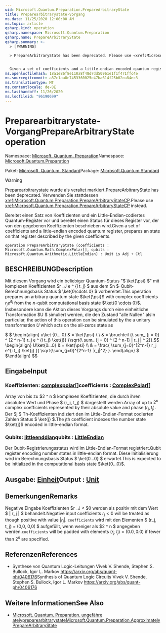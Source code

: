 ```yaml
---
uid: Microsoft.Quantum.Preparation.PrepareArbitraryState
title: Preparearbitrarystate-Vorgang
ms.date: 11/25/2020 12:00:00 AM
ms.topic: article
qsharp.kind: operation
qsharp.namespace: Microsoft.Quantum.Preparation
qsharp.name: PrepareArbitraryState
qsharp.summary: >-
  > [!WARNING]

  > PrepareArbitraryState has been deprecated. Please use <xref:Microsoft.Quantum.Preparation.PrepareArbitraryStateCP> instead.


  Given a set of coefficients and a little-endian encoded quantum register, prepares an state on that register described by the given coefficients.
ms.openlocfilehash: 18a1e86f8e110a8f48d7dd50961e1f1f471ffc4e
ms.sourcegitcommit: a87c1aa8e7453360025e47ba614f25b02ea84ec3
ms.translationtype: MT
ms.contentlocale: de-DE
ms.lasthandoff: 11/26/2020
ms.locfileid: "96190699"
---
```

# <a name="preparearbitrarystate-operation"></a><span data-ttu-id="a5855-102">Preparearbitrarystate-Vorgang</span><span class="sxs-lookup"><span data-stu-id="a5855-102">PrepareArbitraryState operation</span></span>

<span data-ttu-id="a5855-103">Namespace: [Microsoft. Quantum. Preparation](xref:Microsoft.Quantum.Preparation)</span><span class="sxs-lookup"><span data-stu-id="a5855-103">Namespace: [Microsoft.Quantum.Preparation](xref:Microsoft.Quantum.Preparation)</span></span>

<span data-ttu-id="a5855-104">Paket: [Microsoft. Quantum. Standard](https://nuget.org/packages/Microsoft.Quantum.Standard)</span><span class="sxs-lookup"><span data-stu-id="a5855-104">Package: [Microsoft.Quantum.Standard](https://nuget.org/packages/Microsoft.Quantum.Standard)</span></span>


> [!WARNING]
> <span data-ttu-id="a5855-105">Preparearbitrarystate wurde als veraltet markiert.</span><span class="sxs-lookup"><span data-stu-id="a5855-105">PrepareArbitraryState has been deprecated.</span></span> <span data-ttu-id="a5855-106">Verwenden Sie stattdessen <xref:Microsoft.Quantum.Preparation.PrepareArbitraryStateCP>.</span><span class="sxs-lookup"><span data-stu-id="a5855-106">Please use <xref:Microsoft.Quantum.Preparation.PrepareArbitraryStateCP> instead.</span></span>

<span data-ttu-id="a5855-107">Bereitet einen Satz von Koeffizienten und ein Little-Endian-codiertes Quantum-Register vor und bereitet einen Status für dieses Register vor, der von den gegebenen Koeffizienten beschrieben wird.</span><span class="sxs-lookup"><span data-stu-id="a5855-107">Given a set of coefficients and a little-endian encoded quantum register, prepares an state on that register described by the given coefficients.</span></span>

```qsharp
operation PrepareArbitraryState (coefficients : Microsoft.Quantum.Math.ComplexPolar[], qubits : Microsoft.Quantum.Arithmetic.LittleEndian) : Unit is Adj + Ctl
```


## <a name="description"></a><span data-ttu-id="a5855-108">BESCHREIBUNG</span><span class="sxs-lookup"><span data-stu-id="a5855-108">Description</span></span>

<span data-ttu-id="a5855-109">Mit diesem Vorgang wird ein beliebiger Quantum-Status "$ \ket{\psi} $" mit komplexen Koeffizienten $r _J e ^ {i t_j} $ aus dem $n $-Qubit-Berechnungsbasis Status $ \ket{0\cdots 0} $ vorbereitet.</span><span class="sxs-lookup"><span data-stu-id="a5855-109">This operation prepares an arbitrary quantum state $\ket{\psi}$ with complex coefficients $r_j e^{i t_j}$ from the $n$-qubit computational basis state $\ket{0 \cdots 0}$.</span></span>
<span data-ttu-id="a5855-110">Insbesondere kann die Aktion dieses Vorgangs durch eine einheitliche Transformation $U $ simuliert werden, die den Zustand "alle Nullen" als</span><span class="sxs-lookup"><span data-stu-id="a5855-110">In particular, the action of this operation can be simulated by the a unitary transformation $U$ which acts on the all-zeros state as</span></span>

<span data-ttu-id="a5855-111">$ $ \begin{align} u\ket {0... 0} & = \ket{\psi} \\ \\ & = \bruchteil {\ sum_ {j = 0} ^ {2 ^ n-1} r_j e ^ {i t_j} \ket{j}} {\sqrt{\ sum_ {j = 0} ^ {2 ^ n-1} | r_j | ^ 2}}.</span><span class="sxs-lookup"><span data-stu-id="a5855-111">$$ \begin{align} U\ket{0...0} & = \ket{\psi} \\\\ & = \frac{ \sum_{j=0}^{2^n-1} r_j e^{i t_j} \ket{j} }{ \sqrt{\sum_{j=0}^{2^n-1} |r_j|^2} }.</span></span>
<span data-ttu-id="a5855-112">\end{align} $ $</span><span class="sxs-lookup"><span data-stu-id="a5855-112">\end{align} $$</span></span>

## <a name="input"></a><span data-ttu-id="a5855-113">Eingabe</span><span class="sxs-lookup"><span data-stu-id="a5855-113">Input</span></span>

### <a name="coefficients--complexpolar"></a><span data-ttu-id="a5855-114">Koeffizienten: [complexpolar](xref:Microsoft.Quantum.Math.ComplexPolar)[]</span><span class="sxs-lookup"><span data-stu-id="a5855-114">coefficients : [ComplexPolar](xref:Microsoft.Quantum.Math.ComplexPolar)[]</span></span>

<span data-ttu-id="a5855-115">Array von bis zu $2 ^ n $ komplexen Koeffizienten, die durch ihren absoluten Wert und Phase $ (r_j, t_j) $ dargestellt werden.</span><span class="sxs-lookup"><span data-stu-id="a5855-115">Array of up to $2^n$ complex coefficients represented by their absolute value and phase $(r_j, t_j)$.</span></span> <span data-ttu-id="a5855-116">Der $j $ Th-Koeffizienten indiziert den im Little-Endian-Format codierten Zahlen Status $ \ket{j} $.</span><span class="sxs-lookup"><span data-stu-id="a5855-116">The $j$th coefficient indexes the number state $\ket{j}$ encoded in little-endian format.</span></span>


### <a name="qubits--littleendian"></a><span data-ttu-id="a5855-117">Qubits: [littleenddian](xref:Microsoft.Quantum.Arithmetic.LittleEndian)</span><span class="sxs-lookup"><span data-stu-id="a5855-117">qubits : [LittleEndian](xref:Microsoft.Quantum.Arithmetic.LittleEndian)</span></span>

<span data-ttu-id="a5855-118">Der Qubit-Registrierungsstatus wird im Little-Endian-Format registriert.</span><span class="sxs-lookup"><span data-stu-id="a5855-118">Qubit register encoding number states in little-endian format.</span></span> <span data-ttu-id="a5855-119">Diese Initialisierung wird im Berechnungsbasis Status $ \ket{0...0} $ erwartet.</span><span class="sxs-lookup"><span data-stu-id="a5855-119">This is expected to be initialized in the computational basis state $\ket{0...0}$.</span></span>



## <a name="output--unit"></a><span data-ttu-id="a5855-120">Ausgabe: [Einheit](xref:microsoft.quantum.lang-ref.unit)</span><span class="sxs-lookup"><span data-stu-id="a5855-120">Output : [Unit](xref:microsoft.quantum.lang-ref.unit)</span></span>



## <a name="remarks"></a><span data-ttu-id="a5855-121">Bemerkungen</span><span class="sxs-lookup"><span data-stu-id="a5855-121">Remarks</span></span>

<span data-ttu-id="a5855-122">Negative Eingabe Koeffizienten $r _J < $0 werden als positiv mit dem Wert $ | r_j | $ behandelt.</span><span class="sxs-lookup"><span data-stu-id="a5855-122">Negative input coefficients $r_j < 0$ will be treated as though positive with value $|r_j|$.</span></span> <span data-ttu-id="a5855-123">`coefficients` wird mit den Elementen $ (r_j, t_j) = (0,0, 0,0) $ aufgefüllt, wenn weniger als $2 ^ n $ angegeben werden.</span><span class="sxs-lookup"><span data-stu-id="a5855-123">`coefficients` will be padded with elements $(r_j, t_j) = (0.0, 0.0)$ if fewer than $2^n$ are specified.</span></span>

## <a name="references"></a><span data-ttu-id="a5855-124">Referenzen</span><span class="sxs-lookup"><span data-stu-id="a5855-124">References</span></span>

- <span data-ttu-id="a5855-125">Synthese von Quantum Logic-Leitungen Vivek V. Shende, Stephen S. Bullock, Igor L. Markov https://arxiv.org/abs/quant-ph/0406176</span><span class="sxs-lookup"><span data-stu-id="a5855-125">Synthesis of Quantum Logic Circuits Vivek V. Shende, Stephen S. Bullock, Igor L. Markov https://arxiv.org/abs/quant-ph/0406176</span></span>

## <a name="see-also"></a><span data-ttu-id="a5855-126">Weitere Informationen</span><span class="sxs-lookup"><span data-stu-id="a5855-126">See Also</span></span>

- [<span data-ttu-id="a5855-127">Microsoft. Quantum. Preparation. ungefähre atelypreparearbitrarystate</span><span class="sxs-lookup"><span data-stu-id="a5855-127">Microsoft.Quantum.Preparation.ApproximatelyPrepareArbitraryState</span></span>](xref:Microsoft.Quantum.Preparation.ApproximatelyPrepareArbitraryState)